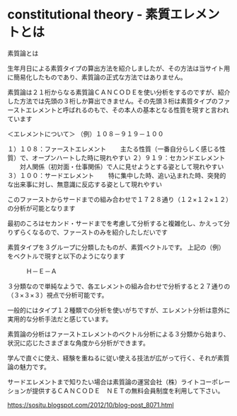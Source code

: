 # constitutional theory - 素質エレメントとは

素質論とは

生年月日による素質タイプの算出方法を紹介しましたが、その方法は当サイト用に簡易化したものであり、素質論の正式な方法ではありません。

素質論は２１桁からなる素質論ＣＡＮＣＯＤＥを使い分析をするのですが、紹介した方法では先頭の３桁しか算出できません。その先頭３桁は素質タイプのファーストエレメントと呼ばれるのもで、その本人の基本となる性質を現すと言われています

＜エレメントについて＞
（例）１０８－９１９－１００

１）１０８：ファーストエレメント
　　主たる性質（一番自分らしく感じる性質）で、オープンハートした時に現れやすい
２）９１９：セカンドエレメント
　　対人関係（初対面・仕事関係）で人に見せようとする姿として現れやすい
３）１００：サードエレメント
　　特に集中した時、追い込まれた時、突発的な出来事に対し、無意識に反応する姿として現れやすい

このファーストからサードまでの組み合わせで１７２８通り（１２×１２×１２）の分析が可能となります

最初のころはセカンド・サードまでを考慮して分析すると複雑化し、かえって分りずらくなるので、ファーストのみを紹介したしだいです

素質タイプを３グループに分類したものが、素質ベクトルです。
上記の（例）をベクトルで現すと以下のようになります

　　　Ｈ－Ｅ－Ａ

３分類なので単純なようで、各エレメントの組み合わせで分析すると２７通りの（３×３×３）視点で分析可能です。

一般的にはタイプ１２種類での分析を使いがちですが、エレメント分析は意外に実用的な分析手法だと感じています。

素質論の分析はファーストエレメントのベクトル分析による３分類から始まり、状況に応じたさまざまな角度から分析ができます。

学んで直ぐに使え、経験を重ねるに従い使える技法が広がって行く、それが素質論の魅力です。

サードエレメントまで知りたい場合は素質論の運営会社（株）ライトコーポレーションが提供するＣＡＮＣＯＤＥ　ＮＥＴの無料会員制度を利用して下さい。

https://sositu.blogspot.com/2012/10/blog-post_8071.html